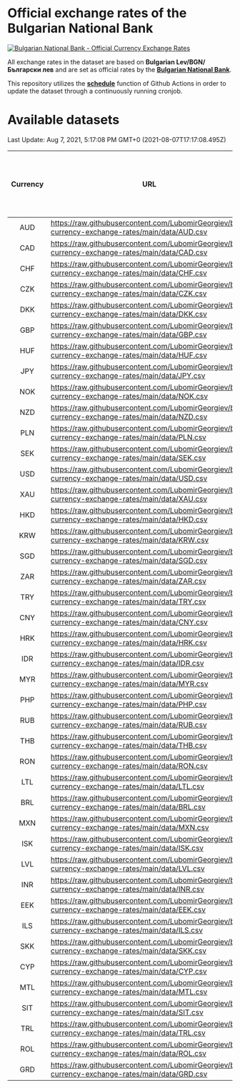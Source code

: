 # Official exchange rates of the Bulgarian National Bank

[![Bulgarian National Bank - Official Currency Exchange Rates](https://github.com/LubomirGeorgiev/bnb-currency-exchange-rates/actions/workflows/update-rates.yml/badge.svg?branch=main)](https://github.com/LubomirGeorgiev/bnb-currency-exchange-rates/actions/workflows/update-rates.yml)

All exchange rates in the dataset are based on **Bulgarian Lev/BGN/Български лев** and are set as official rates by the [**Bulgarian National Bank**](https://www.bnb.bg/Statistics/StExternalSector/StExchangeRates/StERForeignCurrencies/index.htm?toLang=_EN).

This repository utilizes the [**schedule**](https://docs.github.com/en/actions/reference/events-that-trigger-workflows) function of Github Actions in order to update the dataset through a continuously running cronjob.

# Available datasets

<!-- START LINKS (DO NOT EVER FU*ING DELETE THIS COMMENT FOR THE LOVE OF YOUR LIFE!!! IF YOU ARE CURIOS HOW IT WORKS, YOU CAN HAVE A LOOK AT ./src/updateReadme.ts) -->

Last Update: Aug 7, 2021, 5:17:08 PM GMT+0 (2021-08-07T17:17:08.495Z)

| Currency | URL                                                                                             | Number of records | Number of missing days that were filled in |
| :------: | ----------------------------------------------------------------------------------------------- | :---------------: | :----------------------------------------: |
|   AUD    | https://raw.githubusercontent.com/LubomirGeorgiev/bnb-currency-exchange-rates/main/data/AUD.csv |       7853        |                    2422                    |
|   CAD    | https://raw.githubusercontent.com/LubomirGeorgiev/bnb-currency-exchange-rates/main/data/CAD.csv |       7853        |                    2422                    |
|   CHF    | https://raw.githubusercontent.com/LubomirGeorgiev/bnb-currency-exchange-rates/main/data/CHF.csv |       7853        |                    2422                    |
|   CZK    | https://raw.githubusercontent.com/LubomirGeorgiev/bnb-currency-exchange-rates/main/data/CZK.csv |       7853        |                    2422                    |
|   DKK    | https://raw.githubusercontent.com/LubomirGeorgiev/bnb-currency-exchange-rates/main/data/DKK.csv |       7853        |                    2422                    |
|   GBP    | https://raw.githubusercontent.com/LubomirGeorgiev/bnb-currency-exchange-rates/main/data/GBP.csv |       7853        |                    2422                    |
|   HUF    | https://raw.githubusercontent.com/LubomirGeorgiev/bnb-currency-exchange-rates/main/data/HUF.csv |       7853        |                    2422                    |
|   JPY    | https://raw.githubusercontent.com/LubomirGeorgiev/bnb-currency-exchange-rates/main/data/JPY.csv |       7853        |                    2422                    |
|   NOK    | https://raw.githubusercontent.com/LubomirGeorgiev/bnb-currency-exchange-rates/main/data/NOK.csv |       7853        |                    2422                    |
|   NZD    | https://raw.githubusercontent.com/LubomirGeorgiev/bnb-currency-exchange-rates/main/data/NZD.csv |       7853        |                    2422                    |
|   PLN    | https://raw.githubusercontent.com/LubomirGeorgiev/bnb-currency-exchange-rates/main/data/PLN.csv |       7853        |                    2422                    |
|   SEK    | https://raw.githubusercontent.com/LubomirGeorgiev/bnb-currency-exchange-rates/main/data/SEK.csv |       7853        |                    2422                    |
|   USD    | https://raw.githubusercontent.com/LubomirGeorgiev/bnb-currency-exchange-rates/main/data/USD.csv |       7853        |                    2422                    |
|   XAU    | https://raw.githubusercontent.com/LubomirGeorgiev/bnb-currency-exchange-rates/main/data/XAU.csv |       7852        |                    2423                    |
|   HKD    | https://raw.githubusercontent.com/LubomirGeorgiev/bnb-currency-exchange-rates/main/data/HKD.csv |       7551        |                    2331                    |
|   KRW    | https://raw.githubusercontent.com/LubomirGeorgiev/bnb-currency-exchange-rates/main/data/KRW.csv |       7551        |                    2331                    |
|   SGD    | https://raw.githubusercontent.com/LubomirGeorgiev/bnb-currency-exchange-rates/main/data/SGD.csv |       7551        |                    2331                    |
|   ZAR    | https://raw.githubusercontent.com/LubomirGeorgiev/bnb-currency-exchange-rates/main/data/ZAR.csv |       7551        |                    2331                    |
|   TRY    | https://raw.githubusercontent.com/LubomirGeorgiev/bnb-currency-exchange-rates/main/data/TRY.csv |       6033        |                    1861                    |
|   CNY    | https://raw.githubusercontent.com/LubomirGeorgiev/bnb-currency-exchange-rates/main/data/CNY.csv |       5917        |                    1829                    |
|   HRK    | https://raw.githubusercontent.com/LubomirGeorgiev/bnb-currency-exchange-rates/main/data/HRK.csv |       5917        |                    1829                    |
|   IDR    | https://raw.githubusercontent.com/LubomirGeorgiev/bnb-currency-exchange-rates/main/data/IDR.csv |       5917        |                    1829                    |
|   MYR    | https://raw.githubusercontent.com/LubomirGeorgiev/bnb-currency-exchange-rates/main/data/MYR.csv |       5917        |                    1829                    |
|   PHP    | https://raw.githubusercontent.com/LubomirGeorgiev/bnb-currency-exchange-rates/main/data/PHP.csv |       5917        |                    1829                    |
|   RUB    | https://raw.githubusercontent.com/LubomirGeorgiev/bnb-currency-exchange-rates/main/data/RUB.csv |       5917        |                    1829                    |
|   THB    | https://raw.githubusercontent.com/LubomirGeorgiev/bnb-currency-exchange-rates/main/data/THB.csv |       5917        |                    1829                    |
|   RON    | https://raw.githubusercontent.com/LubomirGeorgiev/bnb-currency-exchange-rates/main/data/RON.csv |       5858        |                    1811                    |
|   LTL    | https://raw.githubusercontent.com/LubomirGeorgiev/bnb-currency-exchange-rates/main/data/LTL.csv |       5149        |                    1578                    |
|   BRL    | https://raw.githubusercontent.com/LubomirGeorgiev/bnb-currency-exchange-rates/main/data/BRL.csv |       4947        |                    1532                    |
|   MXN    | https://raw.githubusercontent.com/LubomirGeorgiev/bnb-currency-exchange-rates/main/data/MXN.csv |       4947        |                    1532                    |
|   ISK    | https://raw.githubusercontent.com/LubomirGeorgiev/bnb-currency-exchange-rates/main/data/ISK.csv |       4854        |                    1501                    |
|   LVL    | https://raw.githubusercontent.com/LubomirGeorgiev/bnb-currency-exchange-rates/main/data/LVL.csv |       4784        |                    1464                    |
|   INR    | https://raw.githubusercontent.com/LubomirGeorgiev/bnb-currency-exchange-rates/main/data/INR.csv |       4580        |                    1418                    |
|   EEK    | https://raw.githubusercontent.com/LubomirGeorgiev/bnb-currency-exchange-rates/main/data/EEK.csv |       3996        |                    1222                    |
|   ILS    | https://raw.githubusercontent.com/LubomirGeorgiev/bnb-currency-exchange-rates/main/data/ILS.csv |       3854        |                    1197                    |
|   SKK    | https://raw.githubusercontent.com/LubomirGeorgiev/bnb-currency-exchange-rates/main/data/SKK.csv |       2966        |                    908                     |
|   CYP    | https://raw.githubusercontent.com/LubomirGeorgiev/bnb-currency-exchange-rates/main/data/CYP.csv |       2902        |                    886                     |
|   MTL    | https://raw.githubusercontent.com/LubomirGeorgiev/bnb-currency-exchange-rates/main/data/MTL.csv |       2600        |                    795                     |
|   SIT    | https://raw.githubusercontent.com/LubomirGeorgiev/bnb-currency-exchange-rates/main/data/SIT.csv |       2540        |                    776                     |
|   TRL    | https://raw.githubusercontent.com/LubomirGeorgiev/bnb-currency-exchange-rates/main/data/TRL.csv |       1818        |                    559                     |
|   ROL    | https://raw.githubusercontent.com/LubomirGeorgiev/bnb-currency-exchange-rates/main/data/ROL.csv |       1693        |                    520                     |
|   GRD    | https://raw.githubusercontent.com/LubomirGeorgiev/bnb-currency-exchange-rates/main/data/GRD.csv |        361        |                    109                     |

<!-- END LINKS (DO NOT EVER FU*ING DELETE THIS COMMENT FOR THE LOVE OF YOUR LIFE!!! IF YOU ARE CURIOS HOW IT WORKS, YOU CAN HAVE A LOOK AT ./src/updateReadme.ts) -->

